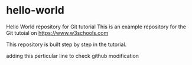 # hello-world
Hello World repository for Git tutorial
This is an example repository for the Git tutoial on https://www.w3schools.com

This repository is built step by step in the tutorial.

adding this perticular line to check github modification
